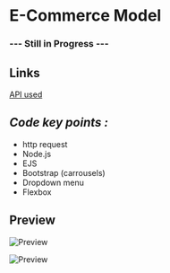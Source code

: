 # E-Commerce Model
### --- Still in Progress ---

## Links
 [API used](https://makeup-api.herokuapp.com/)

## *Code key points :*
* http request
* Node.js
* EJS
* Bootstrap (carrousels) 
* Dropdown menu
* Flexbox 

## Preview

![Preview](/assets/preview1.png "Preview 1")


![Preview](/assets/preview2.png "Preview 2")



